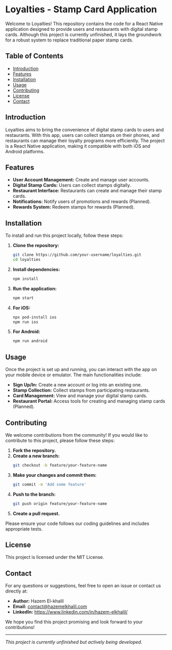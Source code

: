 # Loyalties - Stamp Card Application

Welcome to Loyalties! This repository contains the code for a React Native application designed to provide users and restaurants with digital stamp cards. Although this project is currently unfinished, it lays the groundwork for a robust system to replace traditional paper stamp cards.

## Table of Contents

- [Introduction](#introduction)
- [Features](#features)
- [Installation](#installation)
- [Usage](#usage)
- [Contributing](#contributing)
- [License](#license)
- [Contact](#contact)

## Introduction

Loyalties aims to bring the convenience of digital stamp cards to users and restaurants. With this app, users can collect stamps on their phones, and restaurants can manage their loyalty programs more efficiently. The project is a React Native application, making it compatible with both iOS and Android platforms.

## Features

- **User Account Management:** Create and manage user accounts.
- **Digital Stamp Cards:** Users can collect stamps digitally.
- **Restaurant Interface:** Restaurants can create and manage their stamp cards.
- **Notifications:** Notify users of promotions and rewards (Planned).
- **Rewards System:** Redeem stamps for rewards (Planned).

## Installation

To install and run this project locally, follow these steps:

1. **Clone the repository:**
    ```sh
    git clone https://github.com/your-username/loyalties.git
    cd loyalties
    ```

2. **Install dependencies:**
    ```sh
    npm install
    ```

3. **Run the application:**
    ```sh
    npm start
    ```

4. **For iOS:**
    ```sh
    npx pod-install ios
    npm run ios
    ```

5. **For Android:**
    ```sh
    npm run android
    ```

## Usage

Once the project is set up and running, you can interact with the app on your mobile device or emulator. The main functionalities include:

- **Sign Up/In:** Create a new account or log into an existing one.
- **Stamp Collection:** Collect stamps from participating restaurants.
- **Card Management:** View and manage your digital stamp cards.
- **Restaurant Portal:** Access tools for creating and managing stamp cards (Planned).

## Contributing

We welcome contributions from the community! If you would like to contribute to this project, please follow these steps:

1. **Fork the repository.**
2. **Create a new branch:**
    ```sh
    git checkout -b feature/your-feature-name
    ```
3. **Make your changes and commit them:**
    ```sh
    git commit -m 'Add some feature'
    ```
4. **Push to the branch:**
    ```sh
    git push origin feature/your-feature-name
    ```
5. **Create a pull request.**

Please ensure your code follows our coding guidelines and includes appropriate tests.

## License

This project is licensed under the MIT License.

## Contact

For any questions or suggestions, feel free to open an issue or contact us directly at:

- **Author:** Hazem El-khalil
- **Email:** contact@hazemelkhalil.com
- **LinkedIn:** https://www.linkedin.com/in/hazem-elkhalil/

We hope you find this project promising and look forward to your contributions!

---

*This project is currently unfinished but actively being developed.*
